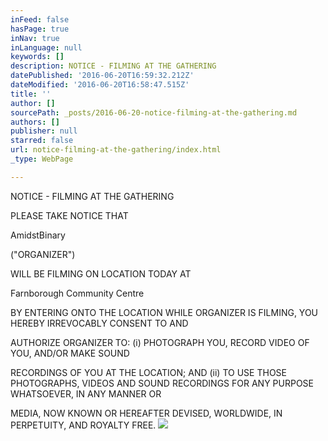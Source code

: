 ```yaml
---
inFeed: false
hasPage: true
inNav: true
inLanguage: null
keywords: []
description: NOTICE - FILMING AT THE GATHERING
datePublished: '2016-06-20T16:59:32.212Z'
dateModified: '2016-06-20T16:58:47.515Z'
title: ''
author: []
sourcePath: _posts/2016-06-20-notice-filming-at-the-gathering.md
authors: []
publisher: null
starred: false
url: notice-filming-at-the-gathering/index.html
_type: WebPage

---
```

NOTICE - FILMING AT THE GATHERING

PLEASE TAKE NOTICE THAT 

AmidstBinary 

("ORGANIZER") 

WILL BE FILMING ON LOCATION TODAY AT 

Farnborough Community Centre

BY ENTERING ONTO THE LOCATION WHILE ORGANIZER IS FILMING, YOU HEREBY IRREVOCABLY CONSENT TO AND 

AUTHORIZE ORGANIZER TO: (i) PHOTOGRAPH YOU, RECORD VIDEO OF YOU, AND/OR MAKE SOUND 

RECORDINGS OF YOU AT THE LOCATION; AND (ii) TO USE THOSE PHOTOGRAPHS, VIDEOS AND SOUND RECORDINGS FOR ANY PURPOSE WHATSOEVER, IN ANY MANNER OR 

MEDIA, NOW KNOWN OR HEREAFTER DEVISED, WORLDWIDE, IN PERPETUITY, AND ROYALTY FREE. ![](https://the-grid-user-content.s3-us-west-2.amazonaws.com/1ff6ba66-52a7-433a-bd9e-aac7fcb5cbc5.jpg)